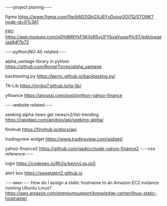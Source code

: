 ----project planing----

figma
https://www.figma.com/file/bM20QhGXJ6YvDujqz0Ol7Q/STONK?node-id=0%3A1

ERD
https://app.moqups.com/q0YdM9YkF5K0zR5vUFYbvaVuosrPlc5T/edit/page/aa9df7b72

----python(NO AI) related----

alpha_vantage library in python
https://github.com/RomelTorres/alpha_vantage

backtesting.py
https://kernc.github.io/backtesting.py/

TA-Lib
https://mrjbq7.github.io/ta-lib/

yfinance
https://aroussi.com/post/python-yahoo-finance

----website related----

seeking alpha news
get news/v2/list-trending
https://rapidapi.com/apidojo/api/seeking-alpha/

finnhub
https://finnhub.io/docs/api

tradingview widget
https://www.tradingview.com/widget/

yahoo-finance2
https://github.com/gadicc/node-yahoo-finance2
----css reference----

login
https://codepen.io/Rh2o/pen/yLgxJoG

alert box
https://sweetalert2.github.io

----aws----
How do I assign a static hostname to an Amazon EC2 instance running Ubuntu Linux?
https://aws.amazon.com/premiumsupport/knowledge-center/linux-static-hostname/